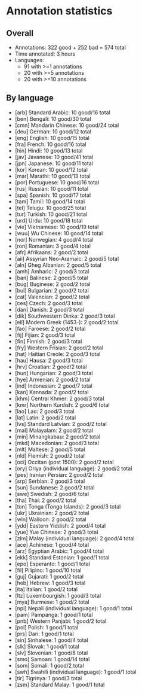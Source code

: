 # Annotation statistics

## Overall

- Annotations: 322 good + 252 bad = 574 total
- Time annotated: 3 hours
- Languages:
    - 91 with >=1 annotations
    - 20 with >=5 annotations
    - 20 with >=10 annotations

## By language

- [arb] Standard Arabic: 10 good/16 total
- [ben] Bengali: 10 good/30 total
- [cmn] Mandarin Chinese: 10 good/24 total
- [deu] German: 10 good/12 total
- [eng] English: 10 good/15 total
- [fra] French: 10 good/16 total
- [hin] Hindi: 10 good/13 total
- [jav] Javanese: 10 good/41 total
- [jpn] Japanese: 10 good/11 total
- [kor] Korean: 10 good/12 total
- [mar] Marathi: 10 good/13 total
- [por] Portuguese: 10 good/16 total
- [rus] Russian: 10 good/11 total
- [spa] Spanish: 10 good/17 total
- [tam] Tamil: 10 good/14 total
- [tel] Telugu: 10 good/25 total
- [tur] Turkish: 10 good/21 total
- [urd] Urdu: 10 good/18 total
- [vie] Vietnamese: 10 good/19 total
- [wuu] Wu Chinese: 10 good/14 total
- [nor] Norwegian: 4 good/4 total
- [ron] Romanian: 3 good/4 total
- [afr] Afrikaans: 2 good/2 total
- [aii] Assyrian Neo-Aramaic: 2 good/5 total
- [aln] Gheg Albanian: 2 good/5 total
- [amh] Amharic: 2 good/3 total
- [ban] Balinese: 2 good/5 total
- [bug] Buginese: 2 good/2 total
- [bul] Bulgarian: 2 good/2 total
- [cat] Valencian: 2 good/2 total
- [ces] Czech: 2 good/3 total
- [dan] Danish: 2 good/3 total
- [dik] Southwestern Dinka: 2 good/3 total
- [ell] Modern Greek (1453-): 2 good/2 total
- [fao] Faroese: 2 good/2 total
- [fij] Fijian: 2 good/3 total
- [fin] Finnish: 2 good/3 total
- [fry] Western Frisian: 2 good/2 total
- [hat] Haitian Creole: 2 good/3 total
- [hau] Hausa: 2 good/3 total
- [hrv] Croatian: 2 good/2 total
- [hun] Hungarian: 2 good/3 total
- [hye] Armenian: 2 good/2 total
- [ind] Indonesian: 2 good/7 total
- [kan] Kannada: 2 good/2 total
- [khm] Central Khmer: 2 good/3 total
- [kmr] Northern Kurdish: 2 good/6 total
- [lao] Lao: 2 good/3 total
- [lat] Latin: 2 good/2 total
- [lvs] Standard Latvian: 2 good/2 total
- [mal] Malayalam: 2 good/2 total
- [min] Minangkabau: 2 good/2 total
- [mkd] Macedonian: 2 good/3 total
- [mlt] Maltese: 2 good/5 total
- [nld] Flemish: 2 good/2 total
- [oci] Occitan (post 1500): 2 good/2 total
- [ory] Oriya (individual language): 2 good/2 total
- [pes] Iranian Persian: 2 good/2 total
- [srp] Serbian: 2 good/3 total
- [sun] Sundanese: 2 good/2 total
- [swe] Swedish: 2 good/6 total
- [tha] Thai: 2 good/2 total
- [ton] Tonga (Tonga Islands): 2 good/3 total
- [ukr] Ukrainian: 2 good/2 total
- [wln] Walloon: 2 good/2 total
- [ydd] Eastern Yiddish: 2 good/4 total
- [yue] Yue Chinese: 2 good/3 total
- [zlm] Malay (individual language): 2 good/4 total
- [ace] Achinese: 1 good/4 total
- [arz] Egyptian Arabic: 1 good/4 total
- [ekk] Standard Estonian: 1 good/1 total
- [epo] Esperanto: 1 good/1 total
- [fil] Pilipino: 1 good/10 total
- [guj] Gujarati: 1 good/2 total
- [heb] Hebrew: 1 good/3 total
- [ita] Italian: 1 good/2 total
- [ltz] Luxembourgish: 1 good/3 total
- [mya] Burmese: 1 good/2 total
- [npi] Nepali (individual language): 1 good/1 total
- [pam] Pampanga: 1 good/1 total
- [pnb] Western Panjabi: 1 good/2 total
- [pol] Polish: 1 good/1 total
- [prs] Dari: 1 good/1 total
- [sin] Sinhalese: 1 good/4 total
- [slk] Slovak: 1 good/1 total
- [slv] Slovenian: 1 good/8 total
- [smo] Samoan: 1 good/14 total
- [som] Somali: 1 good/2 total
- [swh] Swahili (individual language): 1 good/1 total
- [tir] Tigrinya: 1 good/3 total
- [zsm] Standard Malay: 1 good/1 total
